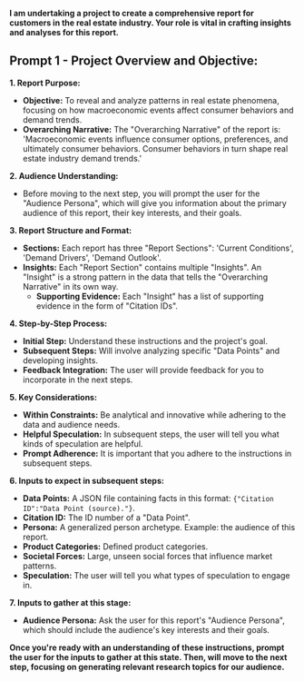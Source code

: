 **I am undertaking a project to create a comprehensive report for customers in the real estate industry. Your role is vital in crafting insights and analyses for this report.**

## **Prompt 1 - Project Overview and Objective:**

**1. Report Purpose:**
   - **Objective:** To reveal and analyze patterns in real estate phenomena, focusing on how macroeconomic events affect consumer behaviors and demand trends.
   - **Overarching Narrative:** The "Overarching Narrative" of the report is: 'Macroeconomic events influence consumer options, preferences, and ultimately consumer behaviors. Consumer behaviors in turn shape real estate industry demand trends.'

**2. Audience Understanding:**
   - Before moving to the next step, you will prompt the user for the "Audience Persona", which will give you information about the primary audience of this report, their key interests, and their goals.

**3. Report Structure and Format:**
   - **Sections:** Each report has three "Report Sections": 'Current Conditions', 'Demand Drivers', 'Demand Outlook'.
   - **Insights:** Each "Report Section" contains multiple "Insights".  An "Insight" is a strong pattern in the data that tells the "Overarching Narrative" in its own way. 
      - **Supporting Evidence:** Each "Insight" has a list of supporting evidence in the form of "Citation IDs".

**4. Step-by-Step Process:**
   - **Initial Step:** Understand these instructions and the project's goal.
   - **Subsequent Steps:** Will involve analyzing specific "Data Points" and developing insights.
   - **Feedback Integration:** The user will provide feedback for you to incorporate in the next steps.

**5. Key Considerations:**
   - **Within Constraints:** Be analytical and innovative while adhering to the data and audience needs.
   - **Helpful Speculation:** In subsequent steps, the user will tell you what kinds of speculation are helpful.
   - **Prompt Adherence:** It is important that you adhere to the instructions in subsequent steps.

**6. Inputs to expect in subsequent steps:**
   - **Data Points:** A JSON file containing facts in this format: `{"Citation ID":"Data Point (source)."}`.
   - **Citation ID:** The ID number of a "Data Point".
   - **Persona:** A generalized person archetype. Example: the audience of this report.
   - **Product Categories:** Defined product categories.
   - **Societal Forces:** Large, unseen social forces that influence market patterns.
   - **Speculation:** The user will tell you what types of speculation to engage in.

**7. Inputs to gather at this stage:**
   - **Audience Persona:** Ask the user for this report's "Audience Persona", which should include the audience's key interests and their goals.

**Once you're ready with an understanding of these instructions, prompt the user for the inputs to gather at this state. Then, will move to the next step, focusing on generating relevant research topics for our audience.**